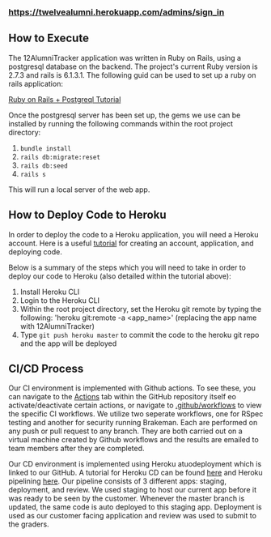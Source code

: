 ### https://twelvealumni.herokuapp.com/admins/sign_in

## How to Execute

The 12AlumniTracker application was written in Ruby on Rails, using a postgresql database on the backend. The project's current Ruby version is 2.7.3 and rails is 6.1.3.1. The following guid can be used to set up a ruby on rails application: 

[Ruby on Rails + Postgreql Tutorial](https://www.ionos.com/digitalguide/server/know-how/use-postgresql-with-ruby-on-rails-on-ubuntu/)

Once the postgresql server has been set up, the gems we use can be installed by running the following commands within the root project directory:

1. `bundle install`
2. `rails db:migrate:reset`
3. `rails db:seed`
4. `rails s`

This will run a local server of the web app.

## How to Deploy Code to Heroku
In order to deploy the code to a Heroku application, you will need a Heroku account. Here is a useful [tutorial](https://devcenter.heroku.com/articles/getting-started-with-rails6) for creating an account, application, and deploying code.

Below is a summary of the steps which you will need to take in order to deploy our code to Heroku (also detailed within the tutorial above):

1. Install Heroku CLI
2. Login to the Heroku CLI
3. Within the root project directory, set the Heroku git remote by typing the following: 'heroku git:remote -a <app_name>' (replacing the app name with 12AlumniTracker)
4. Type `git push heroku master` to commit the code to the heroku git repo and the app will be deployed

## CI/CD Process
Our CI environment is implemented with Github actions. To see these, you can navigate to the [Actions](actions) tab within the GitHub repository itself eo activate/deactivate certain actions, or navigate to [.github/workflows](.github/workflows) to view the specific CI workflows. We utilize two seperate workflows, one for RSpec testing and another for security running Brakeman. Each are performed on any push or pull request to any branch. They are both carried out on a virtual machine created by Github workflows and the results are emailed to team members after they are completed.

Our CD environment is implemented using Heroku atuodeployment which is linked to our GitHub. A tutorial for Heroku CD can be found [here](https://www.heroku.com/continuous-delivery) and Heroku pipelining [here](https://devcenter.heroku.com/articles/pipelines). Our pipeline consists of 3 different apps: staging, deployment, and review. We used staging to host our current app before it was ready to be seen by the customer. Whenever the master branch is updated, the same code is auto deployed to this staging app. Deployment is used as our customer facing application and review was used to submit to the graders.
